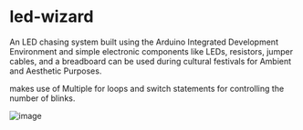 # led-wizard
An LED chasing system built using the Arduino Integrated Development Environment and simple electronic components like LEDs, resistors, jumper cables, and a breadboard can be used during cultural festivals for Ambient and Aesthetic Purposes.


makes use of Multiple for loops and switch statements for controlling the number of blinks.


![image](https://github.com/user-attachments/assets/377c1adf-e0f3-4733-9f6c-df4ddb957337)
